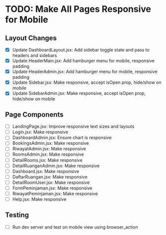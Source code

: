 # TODO: Make All Pages Responsive for Mobile

## Layout Changes
- [x] Update DashboardLayout.jsx: Add sidebar toggle state and pass to headers and sidebars
- [x] Update HeaderMain.jsx: Add hamburger menu for mobile, responsive padding
- [x] Update HeaderAdmin.jsx: Add hamburger menu for mobile, responsive padding
- [x] Update Sidebar.jsx: Make responsive, accept isOpen prop, hide/show on mobile
- [x] Update SidebarAdmin.jsx: Make responsive, accept isOpen prop, hide/show on mobile

## Page Components
- [ ] LandingPage.jsx: Improve responsive text sizes and layouts
- [ ] Login.jsx: Make responsive
- [ ] DashboardAdmin.jsx: Ensure chart is responsive
- [ ] BookingsAdmin.jsx: Make responsive
- [ ] RiwayatAdmin.jsx: Make responsive
- [ ] RoomsAdmin.jsx: Make responsive
- [ ] DetailRooms.jsx: Make responsive
- [ ] DetailRuanganAdmin.jsx: Make responsive
- [ ] Dashboard.jsx: Make responsive
- [ ] DaftarRuangan.jsx: Make responsive
- [ ] DetailRoomUser.jsx: Make responsive
- [ ] FormPeminjaman.jsx: Make responsive
- [ ] RiwayatPeminjaman.jsx: Make responsive
- [ ] Help.jsx: Make responsive

## Testing
- [ ] Run dev server and test on mobile view using browser_action
